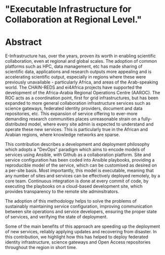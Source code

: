 # "Executable Infrastructure for Collaboration at Regional Level."

# Abstract

E-Infrastructure has, over the years, proven its worth in enabling scientific collaboration, even at regional and global scales. The adoption of common platforms such as HPC, data management, etc has made sharing of scientific data, applications and research outputs more appealing and is accelerating scientific output, especially in regions where these were previously unavailable - particularly Africa, and areas of the Arab-speaking world. The CHAIN-REDS and ei4Africa projects have supported the development of the Africa-Arabia Regional Operations Centre (AAROC). The ROC acts as a coordination point, first for grid infrastructures, but has been expanded to more general collaboration infrastructure services such as science gateways, federated identity providers, document and data repositories, etc. This expansion of service offering to ever-more demanding research communities places unreasonable strain on a fully-distributed model, where every site admin is expected to understand and operate these new services. This is particularly true in the African and Arabian regions, where knowledge networks are sparse. 

This contribution describes a development and deployment philosophy which adopts a "DevOps" paradigm which aims to encode models of services using Ansible, with Github as a collaboration platform. Site and service configuration has been coded into Ansible playbooks, providing a reproducible model of the service, which can be customised as desired on a per-site basis. Most importantly, this model is executable, meaning that any number of sites and services can be effectively deployed remotely, by a core team. Continuous integration is done at every commit of code, by executing the playbooks on a cloud-based development site, which provides transparency to the remote site adminsitrators.

The adoption of this methodology helps to solve the problems of sustainably maintaining service configuration, improving communication between site operations and service developers, ensuring the proper state of services, and verifying the state of deployment.  

Some of the main benefits of this approach are speeding up the deployment of new services, reliably applying updates and recovering from disaster. In this contribution, we highlight how this has helped to deploy federated identity infrastructure, science gateways and Open Access repositories throughout the region in short time.

